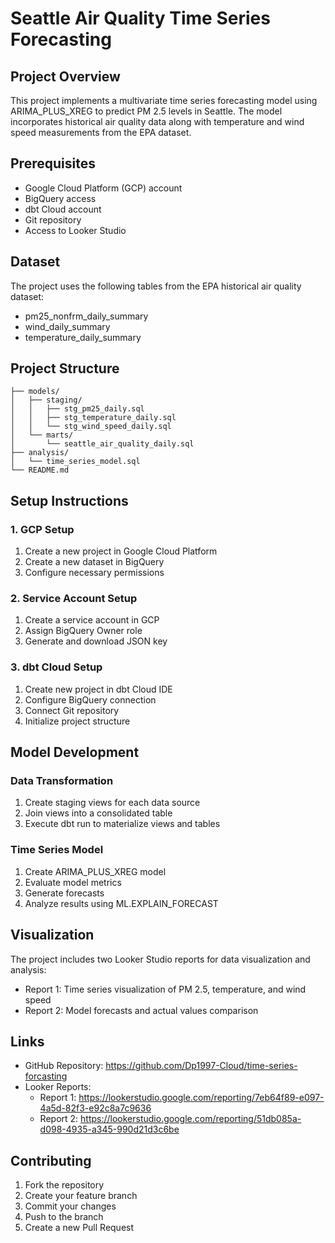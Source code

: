 # Seattle Air Quality Time Series Forecasting

## Project Overview
This project implements a multivariate time series forecasting model using ARIMA_PLUS_XREG to predict PM 2.5 levels in Seattle. The model incorporates historical air quality data along with temperature and wind speed measurements from the EPA dataset.

## Prerequisites
- Google Cloud Platform (GCP) account
- BigQuery access
- dbt Cloud account
- Git repository
- Access to Looker Studio

## Dataset
The project uses the following tables from the EPA historical air quality dataset:
- pm25_nonfrm_daily_summary
- wind_daily_summary
- temperature_daily_summary

## Project Structure
```
├── models/
│   ├── staging/
│   │   ├── stg_pm25_daily.sql
│   │   ├── stg_temperature_daily.sql
│   │   └── stg_wind_speed_daily.sql
│   └── marts/
│       └── seattle_air_quality_daily.sql
├── analysis/
│   └── time_series_model.sql
└── README.md
```

## Setup Instructions

### 1. GCP Setup
1. Create a new project in Google Cloud Platform
2. Create a new dataset in BigQuery
3. Configure necessary permissions

### 2. Service Account Setup
1. Create a service account in GCP
2. Assign BigQuery Owner role
3. Generate and download JSON key

### 3. dbt Cloud Setup
1. Create new project in dbt Cloud IDE
2. Configure BigQuery connection
3. Connect Git repository
4. Initialize project structure

## Model Development

### Data Transformation
1. Create staging views for each data source
2. Join views into a consolidated table
3. Execute dbt run to materialize views and tables

### Time Series Model
1. Create ARIMA_PLUS_XREG model
2. Evaluate model metrics
3. Generate forecasts
4. Analyze results using ML.EXPLAIN_FORECAST

## Visualization
The project includes two Looker Studio reports for data visualization and analysis:
- Report 1: Time series visualization of PM 2.5, temperature, and wind speed
- Report 2: Model forecasts and actual values comparison

## Links
- GitHub Repository: https://github.com/Dp1997-Cloud/time-series-forcasting
- Looker Reports:
  - Report 1: https://lookerstudio.google.com/reporting/7eb64f89-e097-4a5d-82f3-e92c8a7c9636
  - Report 2: https://lookerstudio.google.com/reporting/51db085a-d098-4935-a345-990d21d3c6be

## Contributing
1. Fork the repository
2. Create your feature branch
3. Commit your changes
4. Push to the branch
5. Create a new Pull Request
